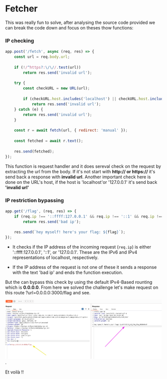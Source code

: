 # Fetcher

This was really fun to solve, after analysing the source code provided we can break the code down and focus on theses thow functions:

### IP checking 
```js
app.post('/fetch', async (req, res) => {
    const url = req.body.url;

    if (!/^https?:\/\//.test(url))
        return res.send('invalid url');

    try {
        const checkURL = new URL(url);

        if (checkURL.host.includes('localhost') || checkURL.host.includes('127.0.0.1'))
            return res.send('invalid url');
    } catch (e) {
        return res.send('invalid url');
    }

    const r = await fetch(url, { redirect: 'manual' });

    const fetched = await r.text();

    res.send(fetched);
});
```
This function is request handler and it does sereval check on the request by extracting the url from the body. If it's not start with **http:// or https://** it's send back a response with **invalid url**. Another important check here is done on the URL's host, if the host is 'localhost'or '127.0.0.1' it's send back **'invalid url'**


### IP restriction bypassing
```js
app.get('/flag', (req, res) => {
    if (req.ip !== '::ffff:127.0.0.1' && req.ip !== '::1' && req.ip !== '127.0.0.1')
        return res.send('bad ip');

    res.send(`hey myself! here's your flag: ${flag}`);
});
```
- It checks if the IP address of the incoming request (`req.ip`) is either '::ffff:127.0.0.1', '::1', or '127.0.0.1'. These are the IPv6 and IPv4 representations of localhost, respectively. 

- If the IP address of the request is not one of these it sends a response with the text 'bad ip' and ends the function execution.

But the can bypass this check by using the default IPv4-Based rounting which is **0.0.0.0**. From here we solved the challenge let's make request on this route ?url=0.0.0.0:3000/flag and see.

![alt text](solved.png).

Et voilà !! 

